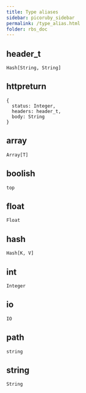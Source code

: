 ```yaml
---
title: Type aliases
sidebar: picoruby_sidebar
permalink: /type_alias.html
folder: rbs_doc
---
```


## header_t
```rbs
Hash[String, String]
```

## httpreturn
```rbs
{
  status: Integer,
  headers: header_t,
  body: String
}
```

## array
```rbs
Array[T]
```

## boolish
```rbs
top
```

## float
```rbs
Float
```

## hash
```rbs
Hash[K, V]
```

## int
```rbs
Integer
```

## io
```rbs
IO
```

## path
```rbs
string
```

## string
```rbs
String
```

